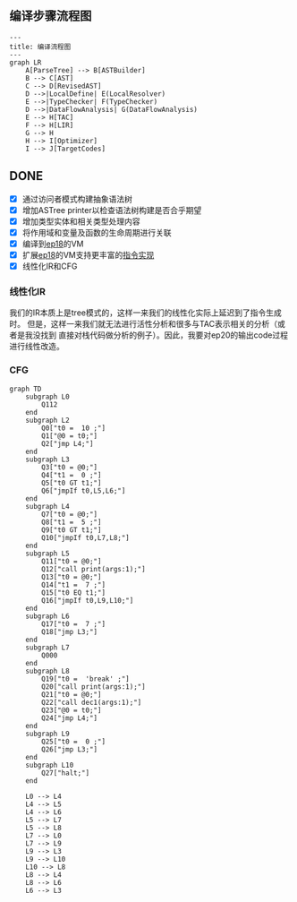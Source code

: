 ## 编译步骤流程图

```mermaid
---
title: 编译流程图
---
graph LR
    A[ParseTree] --> B[ASTBuilder]
    B --> C[AST]
    C --> D[RevisedAST]
    D -->|LocalDefine| E(LocalResolver)
    E -->|TypeChecker| F(TypeChecker)
    D -->|DataFlowAnalysis| G(DataFlowAnalysis)
    E --> H[TAC]
    F --> H[LIR]
    G --> H
    H --> I[Optimizer]
    I --> J[TargetCodes]
```

## DONE
- [x] 通过访问者模式构建抽象语法树
- [x] 增加ASTree printer以检查语法树构建是否合乎期望
- [x] 增加类型实体和相关类型处理内容
- [x] 将作用域和变量及函数的生命周期进行关联
- [x] 编译到[ep18](..%2Fep18)的VM
- [x] 扩展[ep18](..%2Fep18)的VM支持更丰富的[指令实现](../ep18/VM_Design.md)
- [x] 线性化IR和CFG

### 线性化IR
我们的IR本质上是tree模式的，这样一来我们的线性化实际上延迟到了指令生成时。
但是，这样一来我们就无法进行活性分析和很多与TAC表示相关的分析（或者是我没找到
直接对栈代码做分析的例子）。因此，我要对ep20的输出code过程进行线性改造。

### CFG

```mermaid
graph TD
    subgraph L0
        Q112
    end
    subgraph L2
        Q0["t0 =  10 ;"]
        Q1["@0 = t0;"]
        Q2["jmp L4;"]
    end
    subgraph L3
        Q3["t0 = @0;"]
        Q4["t1 =  0 ;"]
        Q5["t0 GT t1;"]
        Q6["jmpIf t0,L5,L6;"]
    end
    subgraph L4
        Q7["t0 = @0;"]
        Q8["t1 =  5 ;"]
        Q9["t0 GT t1;"]
        Q10["jmpIf t0,L7,L8;"]
    end
    subgraph L5
        Q11["t0 = @0;"]
        Q12["call print(args:1);"]
        Q13["t0 = @0;"]
        Q14["t1 =  7 ;"]
        Q15["t0 EQ t1;"]
        Q16["jmpIf t0,L9,L10;"]
    end
    subgraph L6
        Q17["t0 =  7 ;"]
        Q18["jmp L3;"]
    end
    subgraph L7
        Q000
    end
    subgraph L8
        Q19["t0 =  'break' ;"]
        Q20["call print(args:1);"]
        Q21["t0 = @0;"]
        Q22["call dec1(args:1);"]
        Q23["@0 = t0;"]
        Q24["jmp L4;"]
    end
    subgraph L9
        Q25["t0 =  0 ;"]
        Q26["jmp L3;"]
    end
    subgraph L10
        Q27["halt;"]
    end
    
    L0 --> L4
    L4 --> L5
    L4 --> L6
    L5 --> L7
    L5 --> L8
    L7 --> L0
    L7 --> L9
    L9 --> L3
    L9 --> L10
    L10 --> L8
    L8 --> L4
    L8 --> L6
    L6 --> L3
```

